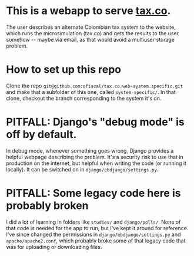 # This is a webapp to serve [tax.co](https://github.com/ofiscal/tax.co).

The user describes an alternate Colombian tax system to the website,
which runs the microsimulation (tax.co)
and gets the results to the user somehow -- maybe via email,
as that would avoid a multiuser storage problem.


# How to set up this repo

Clone the repo `git@github.com:ofiscal/tax.co.web-system.specific.git`
and make that a subfolder of this one, called `system-specific/`.
In that clone, checkout the branch corresponding to the system it's on.


# PITFALL: Django's "debug mode" is off by default.

In debug mode, whenever something goes wrong,
Django provides a helpful webpage describing the problem.
It's a security risk to use that in production on the internet,
but helpful when writing the code (or running it locally).
It can be switched on in `django/ebdjango/settings.py`.


# PITFALL: Some legacy code here is probably broken

I did a lot of learning in folders like `studies/` and `django/polls/`.
None of that code is needed for the app to run,
but I've kept it around for reference.
I've since changed the permissions in
`django/ebdjango/settings.py` and `apache/apache2.conf`,
which probably broke some of that legacy code that was for uploading or downloading files.

